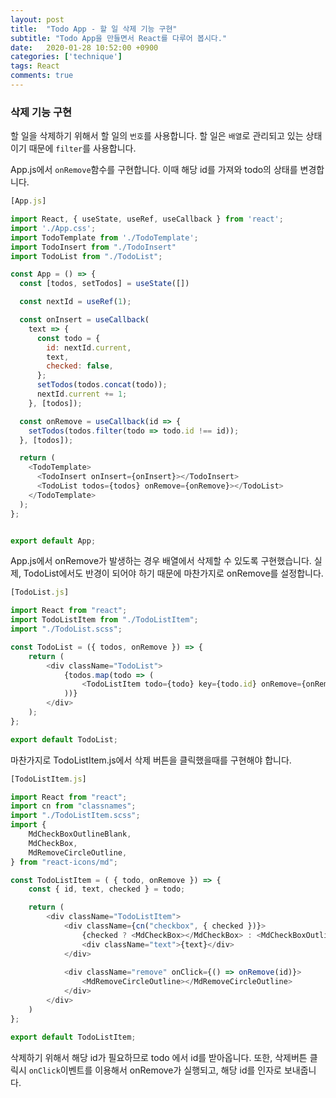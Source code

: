 ```yaml
---
layout: post
title:  "Todo App - 할 일 삭제 기능 구현"
subtitle: "Todo App을 만들면서 React를 다루어 봅시다."
date:   2020-01-28 10:52:00 +0900
categories: ['technique']
tags: React
comments: true
---
```



### 삭제 기능 구현

할 일을 삭제하기 위해서 할 일의 `번호`를 사용합니다. 할 일은 `배열`로 관리되고 있는 상태이기 때문에 `filter`를 사용합니다.

App.js에서 `onRemove`함수를 구현합니다. 이때 해당 id를 가져와 todo의 상태를 변경합니다.

```javascript
[App.js]

import React, { useState, useRef, useCallback } from 'react';
import './App.css';
import TodoTemplate from './TodoTemplate';
import TodoInsert from "./TodoInsert"
import TodoList from "./TodoList";

const App = () => {
  const [todos, setTodos] = useState([])

  const nextId = useRef(1);

  const onInsert = useCallback(
    text => {
      const todo = {
        id: nextId.current,
        text,
        checked: false,
      };
      setTodos(todos.concat(todo));
      nextId.current += 1;
    }, [todos]);

  const onRemove = useCallback(id => {
    setTodos(todos.filter(todo => todo.id !== id));
  }, [todos]);

  return (
    <TodoTemplate>
      <TodoInsert onInsert={onInsert}></TodoInsert>
      <TodoList todos={todos} onRemove={onRemove}></TodoList>
    </TodoTemplate>
  );
};


export default App;
```

App.js에서 onRemove가 발생하는 경우 배열에서 삭제할 수 있도록 구현했습니다. 실제, TodoList에서도 반경이 되어야 하기 때문에 마찬가지로 onRemove를 설정합니다.

```javascript
[TodoList.js]

import React from "react";
import TodoListItem from "./TodoListItem";
import "./TodoList.scss";

const TodoList = ({ todos, onRemove }) => {
    return (
        <div className="TodoList">
            {todos.map(todo => (
                <TodoListItem todo={todo} key={todo.id} onRemove={onRemove}></TodoListItem>
            ))}
        </div>
    );
};

export default TodoList;
```

마찬가지로 TodoListItem.js에서 삭제 버튼을 클릭했을때를 구현해야 합니다.

```javascript
[TodoListItem.js]

import React from "react";
import cn from "classnames";
import "./TodoListItem.scss";
import {
    MdCheckBoxOutlineBlank,
    MdCheckBox,
    MdRemoveCircleOutline,
} from "react-icons/md";

const TodoListItem = ( { todo, onRemove }) => {
    const { id, text, checked } = todo;

    return (
        <div className="TodoListItem">
            <div className={cn("checkbox", { checked })}>
                {checked ? <MdCheckBox></MdCheckBox> : <MdCheckBoxOutlineBlank></MdCheckBoxOutlineBlank>}
                <div className="text">{text}</div>
            </div>
            
            <div className="remove" onClick={() => onRemove(id)}>
                <MdRemoveCircleOutline></MdRemoveCircleOutline>
            </div>
        </div>
    )
};

export default TodoListItem;
```

삭제하기 위해서 해당 id가 필요하므로 todo 에서 id를 받아옵니다. 또한, 삭제버튼 클릭시 `onClick`이벤트를 이용해서 onRemove가 실행되고, 해당 id를 인자로 보내줍니다.

